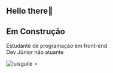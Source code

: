## Hello there👋

<!--
**luisguile/luisguile** is a ✨ _special_ ✨ repository because its `README.md` (this file) appears on your GitHub profile.

Here are some ideas to get you started:
-->

## Em Construção 

<p>
Estudante de programação em front-end
<br/>
Dev Júnior não atuante
</p>
<!-- Github status --> 

<img src = "https://github-readme-stats.vercel.app/api?username=luisguile&show_icons=true" alt = "luisguile" /> >

<!--## Você pode me achar aqui: -->
<!-- imgs de rede Social -->

